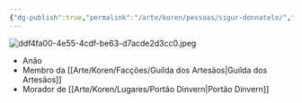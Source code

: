 ```yaml
---
{"dg-publish":true,"permalink":"/arte/koren/pessoas/sigur-donnatelo/","tags":["gardenEntry"]}
---
```



![ddf4fa00-4e55-4cdf-be63-d7acde2d3cc0.jpeg](/img/user/Arte/Artes/Personagens/ddf4fa00-4e55-4cdf-be63-d7acde2d3cc0.jpeg)
- Anão
- Membro da [[Arte/Koren/Facções/Guilda dos Artesãos\|Guilda dos Artesãos]]
- Morador de [[Arte/Koren/Lugares/Portão Dinvern\|Portão Dinvern]]